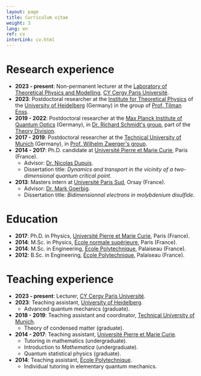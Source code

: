 ```yaml
---
layout: page
title: Curriculum vitae
weight: 3
lang: en
ref: cv
interLink: cv.html
---
```


# Research experience


* **2023 - present**: Non-permanent lecturer at the [Laboratory of Theoretical Physics and Modelling](https://lptm.cyu.fr/welcome-to-the-lptm), [CY Cergy Paris Université](https://www.cyu.fr/en).
* **2023**: Postdoctoral researcher at the [Institute for Theoretical Physics](https://www.thphys.uni-heidelberg.de/index.php?lang=e) of the [University of Heidelberg](https://www.uni-heidelberg.de/en) (Germany) in the group of [Prof. Tilman Enss](https://www.thphys.uni-heidelberg.de/~enss/).
* **2019 - 2022**: Postdoctoral researcher at the [Max Planck Institute of Quantum Optics](https://www.mpq.mpg.de/en) (Germany), in [Dr. Richard Schmidt's group](https://quantummatter.de), part of the [Theory Division](https://www.mpq.mpg.de/6497359/theory-homepage).
* **2017 - 2019**: Postdoctoral researcher at the [Technical University of Munich](https://www.tum.de/en/) (Germany), in [Prof. Wilhelm Zwerger's group](http://einrichtungen.ph.tum.de/T34/).
* **2014 - 2017**: Ph.D. candidate at [Université Pierre et Marie Curie](https://www.sorbonne-universite.fr/en), Paris (France).
  + Advisor: [Dr. Nicolas Dupuis](https://www.lptmc.jussieu.fr/users/dupuis).
  + Dissertation title: *Dynamics and transport in the vicinity of a two-dimensional quantum critical point*.
* **2013**: Masters intern at [Université Paris Sud](https://www.universite-paris-saclay.fr/en), Orsay (France).
  + Advisor: [Dr. Mark Goerbig](https://equipes2.lps.u-psud.fr/theorie/members-2/).
  + Dissertation title: *Bidimensionnal electrons in molybdenium disulfide*. 

# Education

* **2017**: Ph.D. in Physics, [Université Pierre et Marie Curie](https://www.sorbonne-universite.fr/en), Paris (France).
* **2014**: M.Sc. in Physics, [École normale supérieure](http://www.ens.fr/en), Paris (France).
* **2014**: M.Sc. in Engineering, [École Polytechnique](http://www.polytechnique.edu/en), Palaiseau (France).
* **2012**: B.Sc. in Engineering, [École Polytechnique](http://www.polytechnique.edu/en), Palaiseau (France).


# Teaching experience

* **2023 - present**: Lecturer, [CY Cergy Paris Université](https://www.cyu.fr/en).
* **2023**: Teaching assistant, [University of Heidelberg](https://www.uni-heidelberg.de/en).
  + Advanced quantum mechanics (graduate).
* **2018 - 2019**: Teaching assistant and coordinator, [Technical University of Munich](https://www.tum.de/en/).
  + Theory of condensed matter (graduate). 
* **2014 - 2017**: Teaching assistant, [Université Pierre et Marie Curie](https://www.sorbonne-universite.fr/en).
  + Tutoring in mathematics (undergraduate).
  + Introduction to *Mathematica* (undergraduate).
  + Quantum statistical physics (graduate).
* **2014**: Teaching assistant, [École Polytechnique](http://www.polytechnique.edu/en).
  + Individual tutoring in elementary quantum mechanics.
